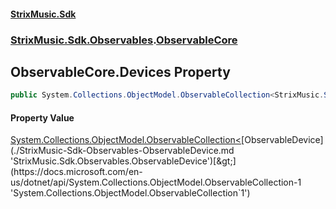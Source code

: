 #### [StrixMusic.Sdk](./index.md 'index')
### [StrixMusic.Sdk.Observables](./StrixMusic-Sdk-Observables.md 'StrixMusic.Sdk.Observables').[ObservableCore](./StrixMusic-Sdk-Observables-ObservableCore.md 'StrixMusic.Sdk.Observables.ObservableCore')
## ObservableCore.Devices Property
```csharp
public System.Collections.ObjectModel.ObservableCollection<StrixMusic.Sdk.Observables.ObservableDevice> Devices { get; }
```
#### Property Value
[System.Collections.ObjectModel.ObservableCollection&lt;](https://docs.microsoft.com/en-us/dotnet/api/System.Collections.ObjectModel.ObservableCollection-1 'System.Collections.ObjectModel.ObservableCollection`1')[ObservableDevice](./StrixMusic-Sdk-Observables-ObservableDevice.md 'StrixMusic.Sdk.Observables.ObservableDevice')[&gt;](https://docs.microsoft.com/en-us/dotnet/api/System.Collections.ObjectModel.ObservableCollection-1 'System.Collections.ObjectModel.ObservableCollection`1')  
